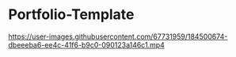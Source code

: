 # Portfolio-Template

https://user-images.githubusercontent.com/67731959/184500674-dbeeeba6-ee4c-41f6-b9c0-090123a146c1.mp4
